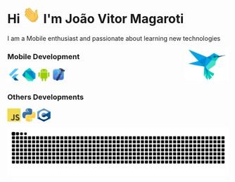   <h1>Hi <img src="https://raw.githubusercontent.com/ABSphreak/ABSphreak/master/gifs/Hi.gif" width="40px" /> I'm João Vitor Magaroti</h1>
    <p>I am a Mobile enthusiast and passionate about learning new technologies</p>
    
   <img src="icons/dartL.png" alt="My Language Prefred" align="right" width="20%" align="right"/>

### Mobile Development  
<a href="https://flutter.dev/" title="Flutter"><img src="icons/flutter.png" height="30" width="30" /></a>
<a href="https://dart.dev/" title="Dart"><img src="icons/dartlang.png" height="30" width="30" /></a>
<a href="#" title="Android"><img src="icons/android-studio.png" height="30" width="30" /></a>
<a href="#" title="Xcode"><img src="icons/xcode.png" height="30" width="30" /></a>

### Others Developments
 <img align="center" alt="Js" height="30" width="30" src="icons/javascript.png">
<img align="center" alt="Python-Js" height="30" width="30" src="icons/python.png">
<img align="center" alt="c-Js" height="30" width="30" src="icons/c.png">
   
   
   
    
</div>
 
 ![Snake animation](icons/github-contribution-grid-snake.svg)
 
